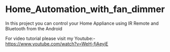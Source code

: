 # Home_Automation_with_fan_dimmer
In this project you can control your Home Appliance using IR Remote and Bluetooth from the Android 

For video tutorial please visit my Youtube:- https://www.youtube.com/watch?v=WeH-fjAeyjE
